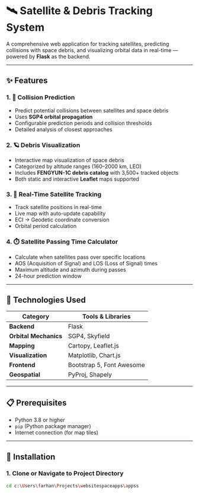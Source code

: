 # 🛰️ Satellite & Debris Tracking System

A comprehensive web application for tracking satellites, predicting collisions with space debris, and visualizing orbital data in real-time — powered by **Flask** as the backend.

---

## ✨ Features

### 1. 🚨 Collision Prediction
- Predict potential collisions between satellites and space debris  
- Uses **SGP4 orbital propagation**
- Configurable prediction periods and collision thresholds
- Detailed analysis of closest approaches

### 2. 🪐 Debris Visualization
- Interactive map visualization of space debris
- Categorized by altitude ranges (160–2000 km, LEO)
- Includes **FENGYUN-1C debris catalog** with 3,500+ tracked objects
- Both static and interactive **Leaflet** maps supported

### 3. 📡 Real-Time Satellite Tracking
- Track satellite positions in real-time
- Live map with auto-update capability
- ECI → Geodetic coordinate conversion
- Orbital period calculation

### 4. ⏱️ Satellite Passing Time Calculator
- Calculate when satellites pass over specific locations
- AOS (Acquisition of Signal) and LOS (Loss of Signal) times
- Maximum altitude and azimuth during passes
- 24-hour prediction window

---

## 🚀 Technologies Used

| Category | Tools & Libraries |
|-----------|------------------|
| **Backend** | Flask |
| **Orbital Mechanics** | SGP4, Skyfield |
| **Mapping** | Cartopy, Leaflet.js |
| **Visualization** | Matplotlib, Chart.js |
| **Frontend** | Bootstrap 5, Font Awesome |
| **Geospatial** | PyProj, Shapely |

---

## 📋 Prerequisites

- Python 3.8 or higher  
- `pip` (Python package manager)  
- Internet connection (for map tiles)

---

## 🔧 Installation

### 1. Clone or Navigate to Project Directory
```bash
cd c:\Users\farhan\Projects\websitespaceapps\appss
